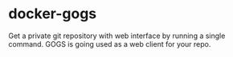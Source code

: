 # docker-gogs
Get a private git repository with web interface by running a single command. GOGS is going used as a web client for your repo. 
